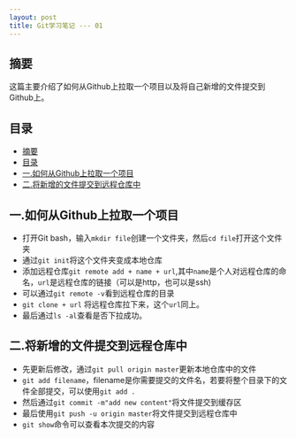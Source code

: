```yaml
---
layout: post
title: Git学习笔记 --- 01
---
```

## 摘要
这篇主要介绍了如何从Github上拉取一个项目以及将自己新增的文件提交到Github上。
## 目录
- [摘要](#摘要)
- [目录](#目录)
- [一.如何从Github上拉取一个项目](#一如何从github上拉取一个项目)
- [二.将新增的文件提交到远程仓库中](#二将新增的文件提交到远程仓库中)

## 一.如何从Github上拉取一个项目
* 打开Git bash，输入`mkdir file`创建一个文件夹，然后`cd file`打开这个文件夹
* 通过`git init`将这个文件夹变成本地仓库
* 添加远程仓库`git remote add + name + url`,其中`name`是个人对远程仓库的命名，`url`是远程仓库的链接（可以是http，也可以是ssh)
* 可以通过`git remote -v`看到远程仓库的目录
* `git clone + url` 将远程仓库拉下来，这个`url`同上。
* 最后通过`ls -al`查看是否下拉成功。

## 二.将新增的文件提交到远程仓库中
* 先更新后修改，通过`git pull origin master`更新本地仓库中的文件
* `git add filename`，filename是你需要提交的文件名，若要将整个目录下的文件全部提交，可以使用`git add .`
* 然后通过`git commit -m"add new content"`将文件提交到缓存区
* 最后使用`git push -u origin master`将文件提交到远程仓库中
* `git show`命令可以查看本次提交的内容
